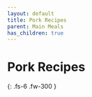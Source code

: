 ```yaml
---
layout: default
title: Pork Recipes
parent: Main Meals
has_children: true
---
```


# Pork Recipes

{: .fs-6 .fw-300 }
